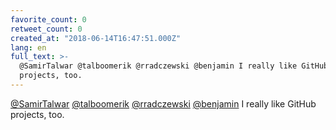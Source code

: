 ```yaml
---
favorite_count: 0
retweet_count: 0
created_at: "2018-06-14T16:47:51.000Z"
lang: en
full_text: >-
  @SamirTalwar @talboomerik @rradczewski @benjamin I really like GitHub
  projects, too.
---
```


[@SamirTalwar](https://twitter.com/SamirTalwar)
[@talboomerik](https://twitter.com/talboomerik)
[@rradczewski](https://twitter.com/rradczewski)
[@benjamin](https://twitter.com/benjamin) I really like GitHub projects, too.
